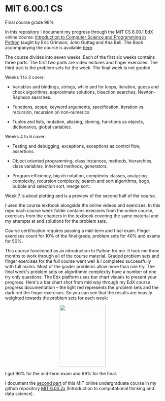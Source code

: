# MIT 6.00.1 CS

Final course grade 98%

In this repository I document my progress through the MIT CS 6.00.1 EdX online course: [Introduction to Computer Science and Programming in Python](https://ocw.mit.edu/courses/electrical-engineering-and-computer-science/6-0001-introduction-to-computer-science-and-programming-in-python-fall-2016/) taught by Eric Grimson, John Guttag and Ana Bell. The Book accompanying the course is available [here](https://mitpress.mit.edu/books/introduction-computation-and-programming-using-python-second-edition). 

The course divides into seven weeks. Each of the first six weeks contains three parts. The first two parts are video lectures and finger exercises. The third part is the problem sets for the week. The final week is not graded. 

Weeks 1 to 3 cover:
  - Variables and bindings, strings, while and for loops, iteration, guess and check algorithms, approximate solutions, bisection searches, Newton-Raphson searches.

 - Functions, scope, keyword arguments, specification, iteration vs. recursion, recursion on non-numerics.

 - Tuples and lists, mutation, aliasing, cloning, functions as objects, dictionaries, global variables.
 
Weeks 4 to 6 cover:
 - Testing and debugging, exceptions, exceptions as control flow, assertions.

 - Object oriented programming, class instances, methods, hierarchies, class variables, inherited methods, generators.

 - Program efficiency, big oh notation, complexity classes, analyzing complexity, recursion complexity, search and sort algorithms, bogo, bubble and selection sort, merge sort.
 
Week 7 is about plotting and is a preview of the second half of the course. 

I used the course textbook alongside the online videos and exercises. In this repo each course week folder contains exercises from the online course, exercises from the chapters in the textbook covering the same material and my attempts at and solutions for the problem sets. 

Course certification requires passing a mid-term and final exam. Finger exercises count for 10% of the final grade, problem sets for 40% and exams for 50%.

This course functioned as an introduction to Python for me. It took me three months to work through all of the course material. Graded problem sets and finger exercises for the full course went well & I completed successfully with full marks. Most of the grader problems allow more than one try. The final week's problem sets on algorithmic complexity have a number of one try only questions. The Edx platform uses bar chart visuals to present your progress. Here's a bar chart shot from mid way through my EdX course progress documentation – the light red represents the problem sets and the dark red the finger exercises. So you can see that the results are heavily weighted towards the problem sets for each week:

<p align="center">
  <kbd>
<img src="https://github.com/ElAwbery/MIT-CS-and-PP/blob/master/Screen%20Shot%202018-06-05%20at%203.03.50%20PM.png" width="150" height="200" >
  </kbd>
</p>

I got 96% for the mid-term exam and 99% for the final. 

I document the [second part](https://www.edx.org/course/introduction-computational-thinking-data-mitx-6-00-2x-7) of this MIT online undergraduate course in my github repository [MIT 6.00.2x](https://github.com/ElAwbery/MIT-6.00.2x) (Introduction to computational thinking and data science). 
